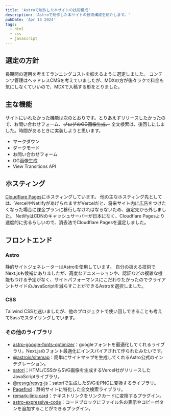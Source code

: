 ```yaml
---
title: 'Astroで制作した本サイトの技術構成'
description: 'Astroで制作した本サイトの技術構成を紹介します。'
pubDate: 'Apr 15 2024'
tags:
  - html
  - css
  - javascript
---
```


## 選定の方針

長期間の運用を考えてランニングコストを抑えるように選定しました。
コンテンツ管理はヘッドレスCMSを考えていましたが、MDXの方が後々ラクで料金も気にしなくていいので、MDXで入稿する形をとりました。

## 主な機能

サイトにいれたかった機能は次のとおりです。とりあえずリリースしたかったので、お問い合わせフォーム、~~ブログのOG画像生成、~~ 全文検索は、後回しにしました。時間があるときに実装しようと思います。

- マークダウン
- ダークモード
- お問い合わせフォーム
- OG画像生成
- View Transitions API

## ホスティング

[Cloudflare Pages](https://pages.cloudflare.com/)にホスティングしています。
他の主なホスティング先としては、VercelやNetlifyがあげられますがVercelだと、将来サイト内に広告をつけたくなった場合に課金プランに移行しなければならないため、選定先から外しました。
NetlifyはCDNのキャッシュサーバーが日本になく、Cloudflare Pagesより速度的に劣るらしいので、消去法でCloudflare Pagesを選定しました。

## フロントエンド

### Astro

静的サイトジェネレーターはAstroを使用しています。
自分の扱える技術でNext.jsも候補にありましたが、高度なアニメーションや、認証などの複雑な機能もつける予定がなく、サイトパフォーマンスにこだわりたかったのでクライアントサイドのJavaScriptを減らすことができるAstroを選択しました。

### CSS

Tailwind CSSと迷いましたが、他のプロジェクトで使い回しできることも考えてSassでスタイリングしています。

### その他のライブラリ

- [astro-google-fonts-optimizer](https://github.com/sebholstein/astro-google-fonts-optimizer)：googleフォントを最適化してくれるライブラリ。Next.jsのフォント最適化にインスパイアされて作られたみたいです。
- [@astrojs/sitemap](https://www.npmjs.com/package/@astrojs/sitemap)：簡単にサイトマップを生成してくれるAstro公式のインテグレーション。
- [satori](https://github.com/vercel/satori)；HTML/CSSからSVG画像を生成するVercel社がリリースしたJavaScriptライブラリ。
- [@resvg/resvg-js](https://github.com/yisibl/resvg-js)：satoriで生成したSVGをPNGに変換するライブラリ。
- [Pagefind](https://pagefind.app/)：静的サイトに特化した全文検索ライブラリ。
- [remark-link-card](https://github.com/gladevise/remark-link-card)：テキストリンクをリンクカードに変換するプラグイン。
- [astro-expressive-code](https://expressive-code.com/)：コードブロックにファイル名の表示やコピーボタンを追加することができるプラグイン。
